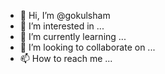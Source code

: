 - 👋 Hi, I’m @gokulsham
- 👀 I’m interested in ...
- 🌱 I’m currently learning ...
- 💞️ I’m looking to collaborate on ...
- 📫 How to reach me ...

<!---
gokulsham/gokulsham is a ✨ special ✨ repository because its `README.md` (this file) appears on your GitHub profile.
You can click the Preview link to take a look at your changes.
--->
